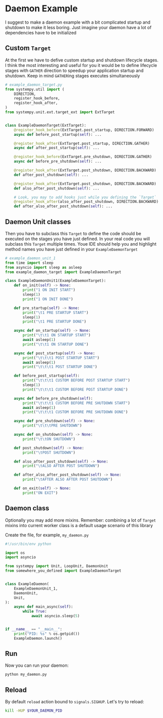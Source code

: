 # Daemon Example

I suggest to make a daemon example with a bit complicated startup and shutdown
to make it less boring. Just imagine your daemon have a lot of dependencies
have to be initialized

## Custom `Target`

At the first we have to defive custom startup and shutdown lifecycle stages. I
think the most interesting and useful for you it would be to define lifecycle
stages with `GATHER` direction to speedup your application startup and shutdown.
Keep in mind `GATHER`ing stages executes simultaneously

```python
# example_daemon_target.py
from systempy.util import (
    DIRECTION,
    register_hook_before,
    register_hook_after,
)
from systempy.unit.ext.target_ext import ExtTarget


class ExampleDaemonTarget(ExtTarget):
    @register_hook_before(ExtTarget.post_startup, DIRECTION.FORWARD)
    async def before_post_startup(self): ...

    @register_hook_after(ExtTarget.post_startup, DIRECTION.GATHER)
    async def after_post_startup(self): ...

    @register_hook_before(ExtTarget.pre_shutdown, DIRECTION.GATHER)
    async def before_pre_shutdown(self): ...

    @register_hook_after(ExtTarget.post_shutdown, DIRECTION.BACKWARD)
    def after_post_shutdown(self): ...

    @register_hook_after(ExtTarget.post_shutdown, DIRECTION.BACKWARD)
    def also_after_post_shutdown(self): ...

    # Look, you may to add hooks just while you defining the `Target`
    @register_hook_after(also_after_post_shutdown, DIRECTION.BACKWARD)
    def after_also_after_post_shutdown(self): ...
```

## Daemon Unit classes

Then you have to subclass this `Target` to define the code should be executed on
the stages you have just defined. In your real code you will subclass this
`Target` multiple times. Youe IDE should help you and highlight method names
you have just defined in your `ExampleDaemonTarget`

```python
# example_daemon_unit_1
from time import sleep
from asyncio import sleep as asleep
from example_daemon_target import ExampleDaemonTarget

class ExampleDaemonUnit1(ExampleDaemonTarget):
    def on_init(self) -> None:
        print("1 ON INIT START")
        sleep(1)
        print("1 ON INIT DONE")

    def pre_startup(self) -> None:
        print("\t1 PRE STARTUP START")
        sleep(1)
        print("\t1 PRE STARTUP DONE")

    async def on_startup(self) -> None:
        print("\t\t1 ON STARTUP START")
        await asleep(1)
        print("\t\t1 ON STARTUP DONE")

    async def post_startup(self) -> None:
        print("\t\t\t1 POST STARTUP START")
        await asleep(1)
        print("\t\t\t1 POST STARTUP DONE")

    def before_post_startup(self):
        print("\t\t\t1 CUSTOM BEFORE POST STARTUP START")
        sleep(1)
        print("\t\t\t1 CUSTOM BEFORE POST STARTUP DONE")

    async def before_pre_shutdown(self):
        print("\t\t\t1 CUSTOM BEFORE PRE SHUTDOWN START")
        await asleep(1)
        print("\t\t\t1 CUSTOM BEFORE PRE SHUTDOWN DONE")

    async def pre_shutdown(self) -> None:
        print("\t\t\tPRE SHUTDOWN")

    async def on_shutdown(self) -> None:
        print("\t\tON SHUTDOWN")

    def post_shutdown(self) -> None:
        print("\tPOST SHUTDOWN")

    def also_after_post_shutdown(self) -> None:
        print("\tALSO AFTER POST SHUTDOWN")

    def after_also_after_post_shutdown(self) -> None:
        print("\tAFTER ALSO AFTER POST SHUTDOWN")

    def on_exit(self) -> None:
        print("ON EXIT")
```

## Daemon class

Optionally you may add more mixins.
Remember: combining a lot of `Target` mixins into current worker class is a
default usage scenario of this library

Create the file, for example, `my_daemon.py`

```python
#!/usr/bin/env python

import os
import asyncio

from systempy import Unit, LoopUnit, DaemonUnit
from somewhere_you_defined import ExampleDaemonTarget


class ExampleDaemon(
    ExampleDaemonUnit_1,
    DaemonUnit,
    Unit,
):
    async def main_async(self):
        while True:
            await asyncio.sleep(5)


if __name__ == "__main__":
    print("PID: %s" % os.getpid())
    ExampleDaemon.launch()
```

## Run

Now you can run your daemon:

```sh
python my_daemon.py
```

## Reload

By default `reload` action bound to `signals.SIGHUP`. Let's try to reload:

```sh
kill -HUP $YOUR_DAEMON_PID
```
